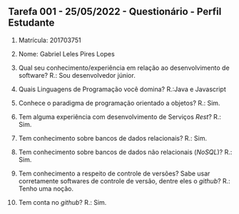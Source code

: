 ## Tarefa 001 - 25/05/2022 - Questionário - Perfil Estudante

1. Matrícula: 201703751
2. Nome: Gabriel Leles Pires Lopes

3. Qual seu conhecimento/experiência em relação ao desenvolvimento de software?
R.: Sou desenvolvedor júnior.

4. Quais Linguagens de Programação você domina?
R.:Java e Javascript

5. Conhece o paradigma de programação orientado a objetos?
R.: Sim.
6. Tem alguma experiência com desenvolvimento de Serviços _Rest_?
R.: Sim.

7. Tem conhecimento sobre bancos de dados relacionais?
R.: Sim.

8. Tem conhecimento sobre bancos de dados não relacionais (_NoSQL_)?
R.: Sim.

9. Tem conhecimento a respeito de controle de versões? Sabe usar corretamente softwares de controle de versão, dentre eles o _github_?
R.: Tenho uma noção.

10. Tem conta no _github_?
R.: Sim.
